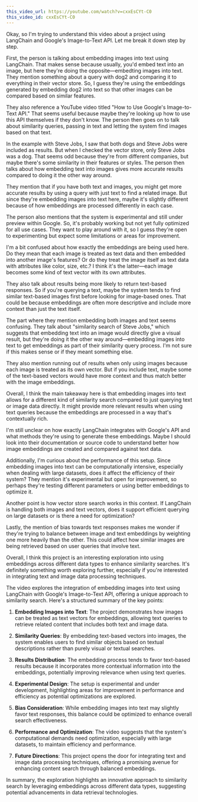 ```yaml
---
this_video_url: https://youtube.com/watch?v=cxxEsCYt-C0
this_video_id: cxxEsCYt-C0
---
```

<think>
Okay, so I'm trying to understand this video about a project using LangChain and Google's Image-to-Text API. Let me break it down step by step.

First, the person is talking about embedding images into text using LangChain. That makes sense because usually, you'd embed text into an image, but here they're doing the opposite—embedting images into text. They mention something about a query with dog2 and comparing it to everything in their vector store. So, I guess they're using the embeddings generated by embedding dog2 into text so that other images can be compared based on similar features.

They also reference a YouTube video titled "How to Use Google's Image-to-Text API." That seems useful because maybe they're looking up how to use this API themselves if they don't know. The person then goes on to talk about similarity queries, passing in text and letting the system find images based on that text.

In the example with Steve Jobs, I saw that both dogs and Steve Jobs were included as results. But when I checked the vector store, only Steve Jobs was a dog. That seems odd because they're from different companies, but maybe there's some similarity in their features or styles. The person then talks about how embedding text into images gives more accurate results compared to doing it the other way around.

They mention that if you have both text and images, you might get more accurate results by using a query with just text to find a related image. But since they're embedding images into text here, maybe it's slightly different because of how embeddings are processed differently in each case.

The person also mentions that the system is experimental and still under preview within Google. So, it's probably working but not yet fully optimized for all use cases. They want to play around with it, so I guess they're open to experimenting but expect some limitations or areas for improvement.

I'm a bit confused about how exactly the embeddings are being used here. Do they mean that each image is treated as text data and then embedded into another image's features? Or do they treat the image itself as text data with attributes like color, size, etc.? I think it's the latter—each image becomes some kind of text vector with its own attributes.

They also talk about results being more likely to return text-based responses. So if you're querying a text, maybe the system tends to find similar text-based images first before looking for image-based ones. That could be because embeddings are often more descriptive and include more context than just the text itself.

The part where they mention embedding both images and text seems confusing. They talk about "similarity search of Steve Jobs," which suggests that embedding text into an image would directly give a visual result, but they're doing it the other way around—embedding images into text to get embeddings as part of their similarity query process. I'm not sure if this makes sense or if they meant something else.

They also mention running out of results when only using images because each image is treated as its own vector. But if you include text, maybe some of the text-based vectors would have more context and thus match better with the image embeddings.

Overall, I think the main takeaway here is that embedding images into text allows for a different kind of similarity search compared to just querying text or image data directly. It might provide more relevant results when using text queries because the embeddings are processed in a way that's contextually rich.

I'm still unclear on how exactly LangChain integrates with Google's API and what methods they're using to generate these embeddings. Maybe I should look into their documentation or source code to understand better how image embeddings are created and compared against text data.

Additionally, I'm curious about the performance of this setup. Since embedding images into text can be computationally intensive, especially when dealing with large datasets, does it affect the efficiency of their system? They mention it's experimental but open for improvement, so perhaps they're testing different parameters or using better embeddings to optimize it.

Another point is how vector store search works in this context. If LangChain is handling both images and text vectors, does it support efficient querying on large datasets or is there a need for optimization?

Lastly, the mention of bias towards text responses makes me wonder if they're trying to balance between image and text embeddings by weighting one more heavily than the other. This could affect how similar images are being retrieved based on user queries that involve text.

Overall, I think this project is an interesting exploration into using embeddings across different data types to enhance similarity searches. It's definitely something worth exploring further, especially if you're interested in integrating text and image data processing techniques.
</think>

The video explores the integration of embedding images into text using LangChain with Google's Image-to-Text API, offering a unique approach to similarity search. Here's a structured summary of the key points:

1. **Embedding Images into Text**: The project demonstrates how images can be treated as text vectors for embeddings, allowing text queries to retrieve related content that includes both text and image data.

2. **Similarity Queries**: By embedding text-based vectors into images, the system enables users to find similar objects based on textual descriptions rather than purely visual or textual searches.

3. **Results Distribution**: The embedding process tends to favor text-based results because it incorporates more contextual information into the embeddings, potentially improving relevance when using text queries.

4. **Experimental Design**: The setup is experimental and under development, highlighting areas for improvement in performance and efficiency as potential optimizations are explored.

5. **Bias Consideration**: While embedding images into text may slightly favor text responses, this balance could be optimized to enhance overall search effectiveness.

6. **Performance and Optimization**: The video suggests that the system's computational demands need optimization, especially with large datasets, to maintain efficiency and performance.

7. **Future Directions**: This project opens the door for integrating text and image data processing techniques, offering a promising avenue for enhancing content search through balanced embeddings.

In summary, the exploration highlights an innovative approach to similarity search by leveraging embeddings across different data types, suggesting potential advancements in data retrieval technologies.
